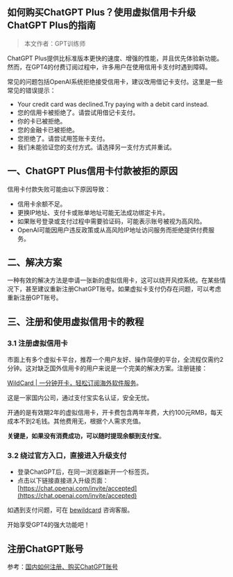 ## 如何购买ChatGPT Plus？使用虚拟信用卡升级ChatGPT Plus的指南
> 本文作者：GPT训练师


ChatGPT Plus提供比标准版本更快的速度、增强的性能，并且优先体验新功能。然而，在GPT4的付费订阅过程中，许多用户在使用信用卡支付时遇到障碍。

常见的问题包括OpenAI系统拒绝接受信用卡，建议改用借记卡支付。这里是一些常见的错误提示：

+   Your credit card was declined.Try paying with a debit card instead.
+   您的信用卡被拒绝了。请尝试用借记卡支付。
+   你的卡已被拒绝。
+   您的金融卡已被拒绝。
+   您拒绝了。请尝试用签账卡支付。
+   我们未能验证您的支付方式。请选择另一支付方式并重试。

## 一、ChatGPT Plus信用卡付款被拒的原因

信用卡付款失败可能由以下原因导致：

+   信用卡余额不足。
+   更换IP地址、支付卡或账单地址可能无法成功绑定卡片。
+   如果账号登录或支付过程中需要验证码，可能表示账号被视为高风险。
+   OpenAI可能因用户违反政策或从高风险IP地址访问服务而拒绝提供付费服务。

## 二、解决方案

一种有效的解决方法是申请一张新的虚拟信用卡，这可以绕开风控系统。在某些情况下，甚至建议重新注册ChatGPT账号。如果虚拟卡支付仍存在问题，可以考虑重新注册GPT账号。

## 三、注册和使用虚拟信用卡的教程

### 3.1 注册虚拟信用卡

市面上有多个虚拟卡平台，推荐一个用户友好、操作简便的平台，全流程仅需约2分钟。这对缺乏国外信用卡的用户来说是一个完美的解决方案。注册链接：

[WildCard | 一分钟开卡，轻松订阅海外软件服务](https://bewildcard.com/i/GPT000)。

这是一家国内公司，通过支付宝实名认证，安全无忧。

开通的是有效期2年的虚拟信用卡，开卡费包含两年年费，大约100元RMB，每天成本不到2毛钱。其他费用无，根据个人需求充值。

**关键是，如果没有消费成功，可以随时提现余额到支付宝**。

### 3.2 绕过官方入口，直接进入升级支付

+   登录ChatGPT后，在同一浏览器新开一个标签页。
+   点击以下链接直接进入升级页面：[https://chat.openai.com/invite/accepted](https://chat.openai.com/invite/accepted)

如遇到支付问题，可在 [bewildcard](https://bewildcard.com/i/GPT000) 咨询客服。

开始享受GPT4的强大功能吧！

## 注册ChatGPT账号

参考：[国内如何注册、购买ChatGPT账号](/how_to_register_chatgpt)



<Vssue  />






